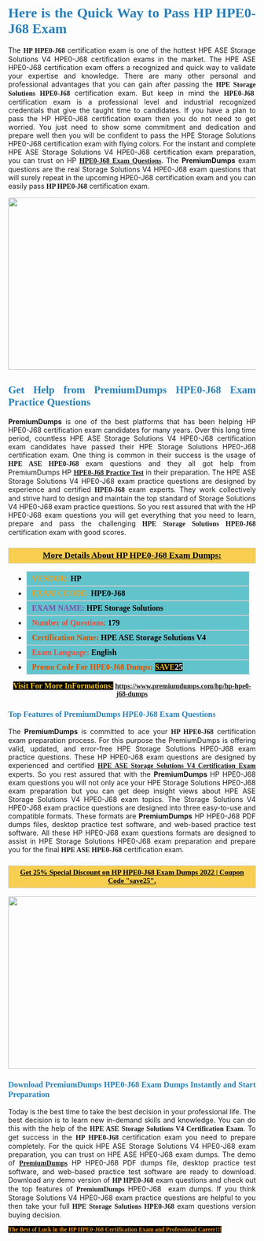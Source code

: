 <h1 style="text-align: justify;"><span style="color:#2980b9;"><span style="font-family:Georgia,serif;"><strong>Here is the Quick Way to Pass HP HPE0-J68 Exam</strong></span></span></h1>

<p style="text-align: justify;">The <span style="font-family:Georgia,serif;"><strong>HP HPE0-J68</strong></span> certification exam is one of the hottest HPE ASE Storage Solutions V4 HPE0-J68 certification exams in the market. The HPE ASE HPE0-J68 certification exam offers a recognized and quick way to validate your expertise and knowledge. There are many other personal and professional advantages that you can gain after passing the <span style="font-family:Georgia,serif;"><strong>HPE Storage Solutions HPE0-J68</strong></span> certification exam. But keep in mind the <span style="font-family:Georgia,serif;"><strong>HPE0-J68 </strong></span> certification exam is a professional level and industrial recognized credentials that give the taught time to candidates. If you have a plan to pass the HP HPE0-J68 certification exam then you do not need to get worried. You just need to show some commitment and dedication and prepare well then you will be confident to pass the HPE Storage Solutions HPE0-J68 certification exam with flying colors. For the instant and complete HPE ASE Storage Solutions V4 HPE0-J68 certification exam preparation, you can trust on HP <span style="font-family:Georgia,serif;"><strong><a href="https://www.premiumdumps.com/hp/hp-hpe0-j68-dumps">HPE0-J68 Exam Questions</a></strong></span>. The <strong>PremiumDumps</strong> exam questions are the real Storage Solutions V4 HPE0-J68 exam questions that will surely repeat in the upcoming HPE0-J68 certification exam and you can easily pass <span style="font-family:Georgia,serif;"><strong>HP HPE0-J68</strong></span> certification exam.</p>

<p style="text-align: center;"><a href="https://www.premiumdumps.com/hp/hp-hpe0-j68-dumps"><img alt="" src="https://i.imgur.com/VJaqCPg.jpeg" style="width: 700px; height: 350px;" /></a></p>

<h2 style="text-align: justify;"><span style="color:#2980b9;"><span style="font-family:Georgia,serif;"><strong>Get Help from PremiumDumps HPE0-J68 Exam Practice Questions</strong> </span></span></h2>

<p style="text-align: justify;"><span style="font-size:14px;"><strong>PremiumDumps</strong></span> is one of the best platforms that has been helping HP HPE0-J68 certification exam candidates for many years. Over this long time period, countless HPE ASE Storage Solutions V4 HPE0-J68 certification exam candidates have passed their HPE Storage Solutions HPE0-J68 certification exam. One thing is common in their success is the usage of<span style="font-family:Georgia,serif;"><strong> HPE ASE HPE0-J68 </strong></span>exam questions and they all got help from PremiumDumps HP <a href="https://www.premiumdumps.com/hp/hp-hpe0-j68-dumps"><span style="font-family:Georgia,serif;"><strong>HPE0-J68 Practice Test</strong></span></a> in their preparation. The HPE ASE Storage Solutions V4 HPE0-J68 exam practice questions are designed by experience and certified <span style="font-family:Georgia,serif;"><strong> HPE0-J68</strong></span> exam experts. They work collectively and strive hard to design and maintain the top standard of Storage Solutions V4 HPE0-J68<strong> </strong>exam practice questions. So you rest assured that with the HP HPE0-J68 exam questions you will get everything that you need to learn, prepare and pass the challenging<span style="font-family:Georgia,serif;"><strong> HPE Storage Solutions HPE0-J68</strong></span> certification exam with good scores.</p>

<h3 style="background: #f7ce50; border: 1px solid rgb(204, 204, 204); padding: 5px 10px; text-align: center;"><span style="font-family:Georgia,serif;"><u><u><span style="color:#000000;"><span style="font-size:11pt"><span style="line-height:normal"><b><span style="font-size:13.0pt"><span cambria="">More Details About HP HPE0-J68 Exam Dumps:</span></span></b></span></span></span></u></u></span></h3>

<ul>
	<li style="margin:0cm 10pt">
	<div style="background:#61c4cd; border: 1px solid rgb(204, 204, 204); padding: 5px 10px; text-align: justify;"><span style="font-family:Georgia,serif;"><span style="font-size:11pt"><span style="line-height:normal"><b><span style="font-size:12.0pt"><span new="" roman="" times=""><span style="color:#f39c12;">VENDOR:</span> <span style="color:#000000;">HP</span></span></span></b></span></span></span></div>
	</li>
	<li style="margin:0cm 10pt">
	<div style="background: #61c4cd; border: 1px solid rgb(204, 204, 204); padding: 5px 10px; text-align: justify;"><span style="font-family:Georgia,serif;"><span style="font-size:11pt"><span style="line-height:normal"><b><span style="font-size:12.0pt"><span new="" roman="" times=""><span style="color:#f39c12;">EXAM CCODE:</span> <span style="color:#000000;">HPE0-J68</span></span></span></b></span></span></span></div>
	</li>
	<li style="margin:0cm 10pt">
	<div style="background: #61c4cd; border: 1px solid rgb(204, 204, 204); padding: 5px 10px; text-align: justify;"><span style="font-family:Georgia,serif;"><span style="font-size:11pt"><span style="line-height:normal"><b><span style="font-size:12.0pt"><span new="" roman="" times=""><span style="color:#8e44ad;">EXAM NAME:</span> <span style="color:#000000;">HPE Storage Solutions</span></span></span></b></span></span></span></div>
	</li>
	<li style="margin:0cm 10pt">
	<div style="background: #61c4cd; border: 1px solid rgb(204, 204, 204); padding: 5px 10px;"><span style="font-family:Georgia,serif;"><span style="font-size:11pt"><span style="line-height:normal"><b><span style="font-size:12.0pt"><span new="" roman="" times=""><span style="color:#e74c3c;">Number of Questions:</span><span style="color:#000000;"><span style="color:#f1c40f;"> </span>179</span></span></span></b></span></span></span></div>
	</li>
	<li style="margin:0cm 10pt">
	<div style="background: #61c4cd; border: 1px solid rgb(204, 204, 204); padding: 5px 10px; text-align: justify;"><span style="font-family:Georgia,serif;"><span style="font-size:11pt"><span style="line-height:normal"><b><span style="font-size:12.0pt"><span new="" roman="" times=""><span style="color:#d35400;">Certification Name:</span> <span style="color:#000000;">HPE ASE Storage Solutions V4</span></span></span></b></span></span></span></div>
	</li>
	<li style="margin:0cm 10pt">
	<div style="background: #61c4cd; border: 1px solid rgb(204, 204, 204); padding: 5px 10px; text-align: justify;"><span style="font-family:Georgia,serif;"><span style="font-size:11pt"><span style="line-height:normal"><b><span style="font-size:12.0pt"><span new="" roman="" times=""><span style="color:#e74c3c;">Exam Language:</span> <span style="color:#000000;">English</span></span></span></b></span></span></span></div>
	</li>
	<li style="margin:0cm 10pt">
	<div style="background: #61c4cd; border: 1px solid rgb(204, 204, 204); padding: 5px 10px;"><span style="font-family:Georgia,serif;"><span style="font-size:11pt"><span style="line-height:normal"><b><span style="font-size:12.0pt"><span new="" roman="" times=""><span style="color:#d35400;">Promo Code For HPE0-J68 Dumps:</span><span style="color:#f1c40f;"> <span style="background-color:#000000;">SAVE</span></span><span style="color:#ffffff;"><span style="background-color:#000000;">25</span></span></span></span></b></span></span></span></div>
	</li>
</ul>

<p style="text-align: center;"><span style="font-family:Georgia,serif;"><strong><span style="font-size:16px;"><span style="color:#f1c40f;"><span style="background-color:#000000;">Visit For More InFormations:</span></span></span> <a href="https://www.premiumdumps.com/hp/hp-hpe0-j68-dumps">https://www.premiumdumps.com/hp/hp-hpe0-j68-dumps</a></strong></span></p>

<h3 style="text-align: justify;"><span style="color:#2980b9;"><span style="font-family:Georgia,serif;"><span style="font-family:Georgia,serif;"><strong>Top Features of PremiumDumps HPE0-J68 Exam Questions</strong></span></span></span></h3>

<p style="text-align: justify;">The <span style="font-size:14px;"><strong>PremiumDumps</strong></span> is committed to ace your<span style="font-family:Georgia,serif;"><strong> HP HPE0-J68</strong></span> certification exam preparation process. For this purpose the PremiumDumps is offering valid, updated, and error-free HPE Storage Solutions HPE0-J68 exam practice questions. These HP HPE0-J68 exam questions are designed by experienced and certified <a href="https://www.premiumdumps.com/hp/hpe-ase-dumps"><span style="font-family:Georgia,serif;"><strong>HPE ASE Storage Solutions V4 Certification Exam</strong></span></a> experts. So you rest assured that with the <span style="font-size:14px;"><strong>PremiumDumps </strong></span>HP HPE0-J68 exam questions you will not only ace your HPE Storage Solutions HPE0-J68 exam preparation but you can get deep insight views about HPE ASE Storage Solutions V4 HPE0-J68 exam topics. The Storage Solutions V4 HPE0-J68 exam practice questions are designed into three easy-to-use and compatible formats. These formats are <strong>PremiumDumps</strong> HP HPE0-J68 PDF dumps files, desktop practice test software, and web-based practice test software. All these HP HPE0-J68 exam questions formats are designed to assist in HPE Storage Solutions HPE0-J68 exam preparation and prepare you for the final <span style="font-family:Georgia,serif;"><strong>HPE ASE HPE0-J68</strong></span> certification exam.</p>

<h3 style="background: rgb(247, 206, 80); border: 1px solid rgb(204, 204, 204); padding: 5px 10px; text-align: center;"><span style="font-family:Georgia,serif;"><u><span style="color:#000000;"><span style="font-size:11pt;"><span style="line-height:normal;"><b><span cambria="">Get 25% Special Discount on HP HPE0-J68 Exam Dumps 2022 | Coupon Code "save25".</span></b></span></span></span></u></span></h3>

<p style="text-align: center;"><strong><a href="https://www.premiumdumps.com/hp/hp-hpe0-j68-dumps"><img alt="" src="https://i.imgur.com/F18GQwv.jpeg" style="width: 700px; height: 350px;" /></a></strong></p>

<h3 style="text-align: justify;"><span style="color:#2980b9;"><span style="font-family:Georgia,serif;"><span style="font-family:Georgia,serif;"><strong>Download PremiumDumps HPE0-J68 Exam Dumps Instantly and Start Preparation</strong></span></span></span></h3>

<p style="text-align: justify;">Today is the best time to take the best decision in your professional life. The best decision is to learn new in-demand skills and knowledge. You can do this with the help of the <span style="font-family:Georgia,serif;"><strong>HPE ASE Storage Solutions V4 Certification Exam</strong></span>. To get success in the <strong><span style="font-family:Georgia,serif;">HP HPE0-J68</span></strong> certification exam you need to prepare completely. For the quick HPE ASE Storage Solutions V4 HPE0-J68 exam preparation, you can trust on HPE ASE HPE0-J68 exam dumps. The demo of <a href="https://www.premiumdumps.com/"><span style="font-family:Georgia,serif;"><strong><span style="font-size:14px;">PremiumDumps</span></strong></span></a> HP HPE0-J68 PDF dumps file, desktop practice test software, and web-based practice test software are ready to download. Download any demo version of <span style="font-family:Georgia,serif;"><strong>HP HPE0-J68</strong></span> exam questions and check out the top features of <span style="font-size:14px;"><span style="font-family:Georgia,serif;"><strong>PremiumDumps</strong></span></span> HPE0-J68  exam dumps. If you think Storage Solutions V4 HPE0-J68 exam practice questions are helpful to you then take your full<span style="font-family:Georgia,serif;"><strong> HPE Storage Solutions HPE0-J68 </strong></span>exam questions version buying decision.</p>

<p style="text-align: justify;"><span style="color:#f39c12;"><span style="font-size:12px;"><span style="font-family:Georgia,serif;"><strong><span style="background-color:#000000;">The Best of Luck in the HP HPE0-J68 Certification Exam and Professional Career!!!</span></strong></span></span></span></p>
